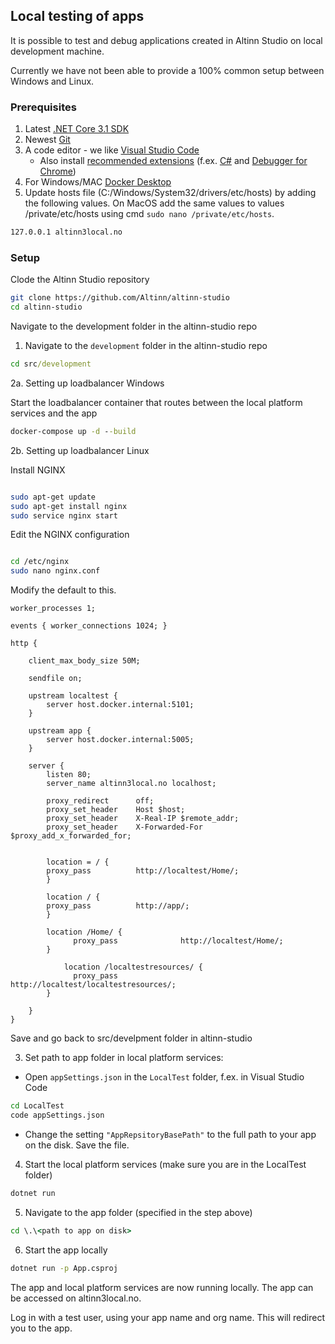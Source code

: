 ## Local testing of apps

It is possible to test and debug applications created in Altinn Studio on local development machine.

Currently we have not been able to provide a 100% common setup between Windows and Linux.



### Prerequisites

1. Latest [.NET Core 3.1 SDK](https://dotnet.microsoft.com/download/dotnet-core/3.1)
2. Newest [Git](https://git-scm.com/downloads)
3. A code editor - we like [Visual Studio Code](https://code.visualstudio.com/Download)
    - Also install [recommended extensions](https://code.visualstudio.com/docs/editor/extension-gallery#_workspace-recommended-extensions) (f.ex. [C#](https://marketplace.visualstudio.com/items?itemName=ms-vscode.csharp) and [Debugger for Chrome](https://marketplace.visualstudio.com/items?itemName=msjsdiag.debugger-for-chrome))
4. For Windows/MAC [Docker Desktop](https://www.docker.com/products/docker-desktop)
5. Update hosts file (C:/Windows/System32/drivers/etc/hosts) by adding the following values. On MacOS add the same values to values /private/etc/hosts using cmd `sudo nano /private/etc/hosts`.

```cmd
127.0.0.1 altinn3local.no
```

### Setup

Clode the Altinn Studio repository

```bash
git clone https://github.com/Altinn/altinn-studio
cd altinn-studio
```
Navigate to the development folder in the altinn-studio repo

1. Navigate to the `development` folder in the altinn-studio repo

```cmd
cd src/development
```

2a. Setting up loadbalancer Windows

Start the loadbalancer container that routes between the local platform services and the app

```cmd
docker-compose up -d --build
```

2b. Setting up loadbalancer Linux

Install NGINX

```bash

sudo apt-get update
sudo apt-get install nginx
sudo service nginx start

```

Edit the NGINX configuration

```bash

cd /etc/nginx
sudo nano nginx.conf

```

Modify the default to this.

```
worker_processes 1;

events { worker_connections 1024; }

http {

    client_max_body_size 50M;

    sendfile on;

	upstream localtest {
        server host.docker.internal:5101;
    }

    upstream app {
        server host.docker.internal:5005;
    }

    server {
		listen 80;
        server_name altinn3local.no localhost;

        proxy_redirect      off;
        proxy_set_header    Host $host;
        proxy_set_header    X-Real-IP $remote_addr;
        proxy_set_header    X-Forwarded-For $proxy_add_x_forwarded_for;


		location = / {
        proxy_pass          http://localtest/Home/;
		}

		location / {
        proxy_pass          http://app/;
		}

		location /Home/ {
			  proxy_pass		      http://localtest/Home/;
		}

    		location /localtestresources/ {
			  proxy_pass		      http://localtest/localtestresources/;
		}

	}
}

```

Save and go back to src/develpment folder in altinn-studio


3. Set path to app folder in local platform services:
 - Open `appSettings.json` in the `LocalTest` folder, f.ex. in Visual Studio Code


```cmd
cd LocalTest
code appSettings.json
```

 - Change the setting `"AppRepsitoryBasePath"` to the full path to your app on the disk. Save the file.

4. Start the local platform services (make sure you are in the LocalTest folder)

```cmd
dotnet run
```

5. Navigate to the app folder (specified in the step above)

```cmd
cd \.\<path to app on disk>
```
6. Start the app locally

```cmd
dotnet run -p App.csproj
```

The app and local platform services are now running locally. The app can be accessed on altinn3local.no.

Log in with a test user, using your app name and org name. This will redirect you to the app.
